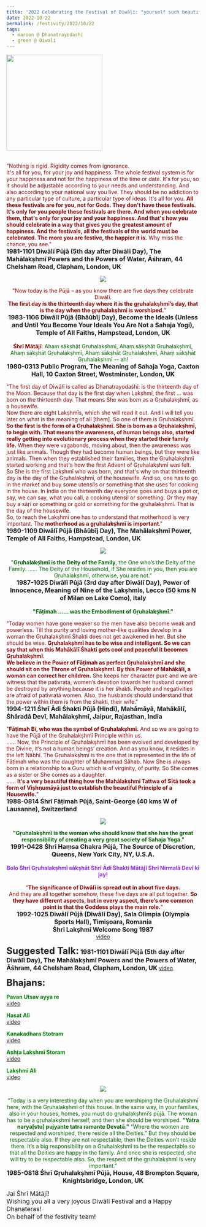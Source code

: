 ```yaml
---
title: '2022 Celebrating the Festival of Diwālī: "yourself such beautiful instruments of Rājalakṣhmī that people when they will see you they will vote for you and tomorrow you will rule the world." '
date: 2022-10-22
permalink: /festivity/2022/10/22
tags:
  - maroon @ Dhanatrayodashi
  - green @ Diwali
---
```


<div style="text-align: left"><img src="/images/image1.png" width="250" /></div><br>

<p>
<font color="DarkRed">"Nothing is rigid. Rigidity comes from ignorance.<br>
It's all for you, for your joy and happiness. The whole festival system is for your happiness and not for the happiness of the time or date. It's for you, so it should be adjustable according to your needs and understanding. And also according to your national way you live. They should be no addiction to any particular type of culture, a particular type of ideas. It's all for you. <b>All these festivals are for you, not for Gods. They don't have these festivals. It's only for you people these festivals are there. And when you celebrate them, that's only for your joy and your happiness. And that's how you should celebrate in a way that gives you the greatest amount of happiness. And the festivals, all the festivals of the world must be celebrated. The more you are festive, the happier it is.</b> Why miss the chance, you see."</font><br>
<font size="+0"><b>1981-1101 Diwālī Pūjā (5th day after Diwālī Day), The Mahālakṣhmī Powers and the Powers of Water, Āśhram, 44 Chelsham Road, Clapham, London, UK</b></font>
</p>

<div style="text-align: center"><img src="/images/image1055.png" /></div>

<p style="text-align:center;">
<font color="DarkRed">"Now today is the Pūjā – as you know there are five days they celebrate Diwālī.<br>
<b>The first day is the thirteenth day where it is the gṛuhalakṣhmī’s day, that is the day when the gṛuhalakṣhmī is worshiped.</b>"</font><br>
<font size="+0"><b>1983-1106 Diwālī Pūjā (Bhāūbīj Day), Become the Ideals (Unless and Until You Become Your Ideals You Are Not a Sahaja Yogi), Temple of All Faiths, Hampstead, London, UK</b></font><br>
<br>
<font color="DarkRed"><b>Śhrī Mātājī</b></font>: <font color="DarkGreen">Ahaṃ sākṣhāt Gṛuhalakṣhmī, Ahaṃ sākṣhāt Gṛuhalakṣhmī, Ahaṃ sākṣhāt Gṛuhalakṣhmī, Ahaṃ sākṣhāt Gṛuhalakṣhmī, Ahaṃ sākṣhāt Gṛuhalakṣhmī -- ah!</font><br>
<font size="+0"><b>1980-0313 Public Program, The Meaning of Sahaja Yoga, Caxton Hall, 10 Caxton Street, Westminster, London, UK</b></font>
</p>

<p>
<font color="DarkRed">"The first day of Diwālī is called as Dhanatrayodaśhī: is the thirteenth day of the Moon. Because that day is the first day when Lakṣhmī, the first ... was born on the thirteenth day. That means She was born as a Gṛuhalakṣhmī, as a housewife.<br>
Now there are eight Lakṣhmīs, which she will read it out. And I will tell you later on what is the meaning of all [them]. So one of them is Gṛuhalakṣhmī.<br>
<b>So the first is the form of a Gṛuhalakṣhmī. She is born as a Gṛuhalakṣhmī, to begin with. That means the awareness, of human beings also, started really getting into evolutionary process when they started their family life.</b> When they were vagabonds, moving about, then the awareness was just like animals. Though they had become human beings, but they were like animals. Then when they established their families, then the Gṛuhalakṣhmī started working and that's how the first Advent of Gṛuhalakṣhmī was felt.<br>
So She is the first Lakṣhmī who was born, and that's why on that thirteenth day is the day of the Gṛuhalakṣhmī, of the housewife. And so, one has to go in the market and buy some utensils or something that she uses for cooking in the house. In India on the thirteenth day everyone goes and buys a pot or, say, we can say, what you call, a cooking utensil or something. Or they may buy a sāṛī or something or gold or something for the gṛuhalakṣhmī. That is the day of the housewife.<br>
So, to reach the Lakṣhmī one has to understand that motherhood is very important. The <b>motherhood as a gṛuhalakṣhmī is important</b>."</font><br>
<font size="+0"><b>1980-1109 Diwālī Pūjā (Bhāūbīj Day), The Mahālakṣhmī Power, Temple of All Faiths, Hampstead, London, UK</b></font>
</p>

<div style="text-align: center"><img src="/images/image1056.png" /></div>

<p style="text-align:center;">
<font color="DarkGreen">"<b>Gṛuhalakṣhmī is the Deity of the Family</b>, the One who’s the Deity of the Family. ......  
The Deity of the Household, if She resides in you, then you are Gṛuhalakṣhmī, otherwise, you are not."</font><br>
<font size="+0"><b>1987-1025 Diwālī Pūjā (3rd day after Diwālī Day), Power of Innocence, Meaning of Nine of the Lakṣhmīs, Lecco (50 kms N of Milan on Lake Como), Italy</b></font><br>
<br>
<font color="DarkGreen"><b>"Fāṭimah ...... was the Embodiment of Gṛuhalakṣhmī."</b></font><br>
<font size="+0"><b></b></font>
</p>

<p>
<font color="DarkRed">"Today women have gone weaker so the men have also become weak and powerless. Till the purity and loving mother-like qualities develop in a woman the Gṛuhalakṣhmī Śhakti does not get awakened in her. But she should be wise. <b>Gṛuhalakṣhmī has to be wise and intelligent. So we can say that when this Mahākālī Śhakti gets cool and peaceful it becomes Gṛuhalakṣhmī.</b><br>
<b>We believe in the Power of Fāṭimah as perfect Gṛuhalakṣhmī and she should sit on the Throne of Gṛuhalakṣhmī. By this Power of Mahākālī, a woman can correct her children.</b> She keeps her character pure and we are witness that the pativrata, women’s devotion towards her husband cannot be destroyed by anything because it is her śhakti. People and negativities are afraid of pativratā women. Also, the husbands should understand that the power within them is from the śhakti, their wife."</font><br>
<font size="+0"><b>1994-1211 Śhrī Ādi Śhakti Pūjā (Hindi), Mahāmāyā, Mahākālī, Śhāradā Devī, Mahālakṣhmī, Jaipur, Rajasthan, India</b></font>
</p>

<p>
<font color="DarkRed">"<b>Fāṭimah Bi, who was the symbol of Gṛuhalakṣhmī.</b> And so we are going to have the Pūjā of the Gṛuhalakṣhmī Principle within us.<br>
...... Now, the Principle of Gṛuhalakṣhmī has been evolved and developed by the Divine, it’s not a human beings’ creation. And as you know, it resides in the left Nābhī. The Gṛuhalakṣhmī is the one that is represented in the life of Fāṭimah who was the daughter of Muhammad Sāhab. Now She is always born in a relationship to a Guru which is of virginity, of purity. So She comes as a sister or She comes as a daughter.<br>
...... <b>It’s a very beautiful thing how the Mahālakṣhmī Tattwa of Sītā took a form of Viṣhṇumāyā just to establish the beautiful Principle of a Housewife.</b>"</font><br>
<font size="+0"><b>1988-0814 Śhrī Fāṭimah Pūjā, Saint-George (40 kms W of Lausanne), Switzerland</b></font>
</p>

<div style="text-align: center"><img src="/images/image1057.png" /></div>

<p style="text-align:center;">
<font color="DarkGreen"><b>"Gṛuhalakṣhmī is the woman who should know that she has the great responsibility of creating a very great society of Sahaja Yoga."</b></font><br>
<font size="+0"><b>1991-0428 Śhrī Haṃsa Chakra Pūjā, The Source of Discretion, Queens, New York City, NY, U.S.A.</b></font><br>
<br>
<font color="BlueViolet"><b>Bolo Śhrī Gṛuhalakṣhmī sākṣhāt Śhrī Ādi Śhakti Mātājī Śhrī Nirmalā Devī kī jay!</b></font><br>
<br>
<font color="DarkRed">"<b>The significance of Diwālī is spread out in about five days.</b><br>
And they are all together somehow, these five days are all put together. 
<b>So they have different aspects, but in every aspect, there’s one common point is that the Goddess plays the main role.</b>"</font><br>
<font size="+0"><b>1992-1025 Diwālī Pūjā (Diwālī Day), Sala Olimpia (Olympia Sports Hall), Timişoara, Romania</b></font><br>
<font size="+0"><b>Śhrī Lakṣhmī Welcome Song 1987 </b></font><br>
<a href="https://youtu.be/lLOalFn-UDA">video</a>
</p>

<font size="+2"><b>Suggested Talk:</b></font> 
<font size="+0"><b>1981-1101 Diwālī Pūjā (5th day after Diwālī Day), The Mahālakṣhmī Powers and the Powers of Water, Āśhram, 44 Chelsham Road, Clapham, London, UK</b></font>
<a href="https://seven-teams.github.io/Videos_Links.html">video</a>

<font size="+2"><b>Bhajans:</b></font>

<p>
<font color="green"><b>Pavan Utsav ayya re</b></font><br>
<a href="https://seven-teams.github.io/Videos_Links.html">video</a>
</p>

<p>
<font color="green"><b>Hasat Ali</b></font><br>
<a href="https://seven-teams.github.io/Videos_Links.html">video</a>
</p>
 
<p>
<font color="green"><b>Kanakadhara Stotram</b></font><br>
<a href="https://seven-teams.github.io/Videos_Links.html">video</a>
</p>

<p>
<font color="green"><b>Aṣhṭa Lakṣhmī Storam</b></font><br>
<a href="https://seven-teams.github.io/Videos_Links.html">video</a>
</p>

<p>
<font color="green"><b>Lakṣhmī Ali</b></font><br>
<a href="https://seven-teams.github.io/Videos_Links.html">video</a>
</p>

<div style="text-align: center"><img src="/images/image1058.png" /></div>

<p style="text-align:center;">
<font color="DarkGreen">"Today is a very interesting day when you are worshiping the Gṛuhalakṣhmī here, with the Gṛuhalakṣhmī of this house.
In the same way, in your families, also in your houses, homes, you must do gṛuhalakṣhmī’s pūjā. 
The woman has to be a gṛuhalakṣhmī herself, and then she should be worshiped.
<b>“Yatra narya[stu] pujyante tatra ramante Devatā."</b> 
“Where the women are respected and worshiped, there reside all the Deities.” 
But they should be respectable also. If they are not respectable, then the Deities won’t reside there. 
It’s a big responsibility on a Gṛuhalakṣhmī to be the respectable so that all the Deities are happy in the family. 
And once she is respected, she will try to be respectable also. So, the respect of the gṛuhalakṣhmī is very important."</font><br>
<font size="+0"><b>1985-0818 Śhrī Gṛuhalakṣhmī Pūjā, House, 48 Brompton Square, Knightsbridge, London, UK</b></font>
</p>

<p>
<font size="+0">Jai Śhrī Mātājī!<br>
Wishing you all a very joyous Diwālī Festival and a Happy Dhanateras!<br> 
On behalf of the festivity team!</font>
</p>